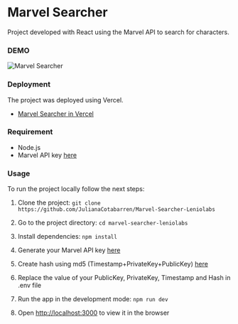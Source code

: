 # Marvel Searcher

Project developed with React using the Marvel API to search for characters.

### DEMO

![Marvel Searcher](https://github.com/JulianaCotabarren/Marvel-Searcher-Leniolabs/assets/118850234/0423dc8e-cd32-4e2c-a392-74609c90322b)

### Deployment

The project was deployed using Vercel.

- [Marvel Searcher in Vercel](https://marvel-searcher-leniolabs.vercel.app/)

### Requirement

- Node.js
- Marvel API key [here](https://developer.marvel.com/)

### Usage

To run the project locally follow the next steps:

1. Clone the project: `git clone https://github.com/JulianaCotabarren/Marvel-Searcher-Leniolabs`

2. Go to the project directory: `cd marvel-searcher-leniolabs`

3. Install dependencies: `npm install`

4. Generate your Marvel API key [here](https://developer.marvel.com/)

5. Create hash using md5 (Timestamp+PrivateKey+PublicKey) [here](https://www.md5hashgenerator.com/)

6. Replace the value of your PublicKey, PrivateKey, Timestamp and Hash in .env file

7. Run the app in the development mode: `npm run dev`

8. Open [http://localhost:3000](http://localhost:3000) to view it in the browser
